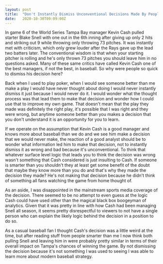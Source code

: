 ```yaml
---
layout: post
title:  "Don't Instantly Dismiss Unconventional Decisions Made By People Smarter Than You"
date:   2020-10-30T09:09:00Z
---
```


In game 6 of the World Series Tampa Bay manager Kevin Cash pulled starter Blake Snell with one out in the 6th inning after giving up only 2 hits and striking out 9 while throwing only throwing 73 pitches. It was instantly met with criticism, which only grew louder after the Rays gave up the lead two batters later. The conventional wisdom is that when your starting pitcher is rolling and he's only thrown 73 pitches you should leave him in no questions asked. Many of these same critics have called Kevin Cash one of the best managers, if not the best, in baseball. So why were people so quick to dismiss his decision here?

Back when I used to play poker, when I would see someone better than me make a play I would have never thought about doing I would never instantly dismiss it just because I would never do it. I would wonder what the thought process was that lead them to make that decision and wonder how I could use that to improve my own game. That doesn't mean that the play they made was definitely the right play, it's possible that I was right and they were wrong, but anytime someone better than you makes a decision that you don't understand it is an opportunity for you to learn.

If we operate on the assumption that Kevin Cash is a good manager and knows more about baseball than we do and we see him make a decision that we would never make, the reaction of a good analyst should be to wonder what information led him to make that decision, not to instantly dismiss it as wrong and bad because it's unconventional. To think that whatever surface level logic that leads you to think the decision was wrong wasn't something that Cash considered is just insulting to Cash. If someone is smarter than you shouldn't they at least get some benefit of the doubt that maybe they know more than you do and that's why they made the decision they made? He's not making that decision because he didn't think of something all fans watching the game from home thought of.

As an aside, I was disappointed in the mainstream sports media coverage of the decision. There seemed to be no attempt to even guess at the logic Cash could have used other than the magical black box boogeyman of analytics. Given that it was pretty in line with how Cash had been managing Snell all season, it seems pretty disrespectful to viewers to not have a single person who can explain the likely logic behind the decision in a position to do so.

As a casual baseball fan I thought Cash's decision was a little weird at the time, but after reading stuff from people smarter than me I now think both pulling Snell and leaving him in were probably pretty similar in terms of their overall impact on Tampa's chances of winning the game. By not dismissing the decision because it's not something I was used to seeing I was able to learn more about modern baseball strategy.
